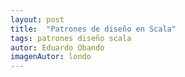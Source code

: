 ```yaml
---
layout: post
title:  "Patrones de diseño en Scala"
tags: patrones diseño scala
autor: Eduardo Obando
imagenAutor: londo
---
```


